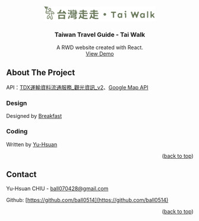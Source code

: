 <div id="top"></div>

<br />
<div align="center">
  <a href="https://taiwan-travel-guide.netlify.app/">
    <img src="./public/Icon/Logo-desktop.svg" alt="Logo" width="300">
  </a>

  <h3 align="center">Taiwan Travel Guide - Tai Walk</h3>

  <p align="center">
    A RWD website created with React.
    <br />
    <a href="https://taiwan-travel-guide.netlify.app/">View Demo</a>
  </p>
</div>

## About The Project

API：[TDX運輸資料流通服務_觀光資訊_v2](https://tdx.transportdata.tw/api-service/swagger#/Tourism)、[Google Map API](https://developers.google.com/maps?hl=zh-tw)

### Design

Designed by [Breakfast](https://www.figma.com/file/5HQAZ2bunGNKma2fwU0aNZ/The-F2E-3rd---Week1-%E5%8F%B0%E7%81%A3%E6%97%85%E9%81%8A%E6%99%AF%E9%BB%9E%E5%B0%8E%E8%A6%BD?node-id=5%3A1106)

### Coding
Written by [Yu-Hsuan](https://github.com/ball0514/taiwan-travel-guide)

<p align="right">(<a href="#top">back to top</a>)</p>

## Contact

Yu-Hsuan CHIU - ball070428@gmail.com

Github: [https://github.com/ball0514](https://github.com/ball0514)

<p align="right">(<a href="#top">back to top</a>)</p>

